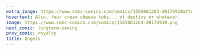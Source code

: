 ```yaml
---
extra_image: https://www.smbc-comics.com/comics/1505061283-20170910after (1).png
hovertext: Also, four cream cheese tubs... of destiny or whatever.
image: https://www.smbc-comics.com/comics/1505061264-20170910.png
next_comic: longterm-saving
prev_comic: royalty
title: Bagels
---
```


